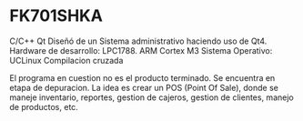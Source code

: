 # FK701SHKA
C/C++ Qt 
Diseñó de un Sistema administrativo haciendo uso de Qt4. 
Hardware de desarrollo: LPC1788. ARM Cortex M3
Sistema Operativo: UCLinux
Compilacion cruzada

El programa en cuestion no es el producto terminado. Se encuentra en etapa de depuracion. 
La idea es crear un POS (Point Of Sale), donde se maneje inventario, reportes, gestion de cajeros,
gestion de clientes, manejo de productos, etc.
